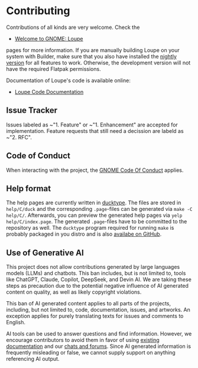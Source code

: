 # Contributing

Contributions of all kinds are very welcome. Check the

- [Welcome to GNOME: Loupe](https://welcome.gnome.org/app/Loupe/)

pages for more information. If you are manually building Loupe on your system with Builder, make sure that you also have installed the [nightly version](https://welcome.gnome.org/app/Loupe/#installing-a-nightly-build) for all features to work. Otherwise, the development version will not have the required Flatpak permissions.

Documentation of Loupe's code is available online:

- [Loupe Code Documentation](https://gnome.pages.gitlab.gnome.org/loupe/doc/loupe/)

## Issue Tracker

Issues labeled as ~"1. Feature" or ~"1. Enhancement" are accepted for implementation. Feature requests that still need a decission are labeld as ~"2. RFC".

## Code of Conduct

When interacting with the project, the [GNOME Code Of Conduct](https://conduct.gnome.org/) applies.

## Help format

The help pages are currently written in [ducktype](http://projectmallard.org/ducktype/1.0/index.html). The files are stored in `help/C/duck` and the corresponding `.page`-files can be generated via `make -C help/C/`. Afterwards, you can preview the generated help pages via `yelp help/C/index.page`. The generated `.page`-files have to be committed to the repository as well. The `ducktype` program required for running `make` is probably packaged in you distro and is also [availabe on GitHub](https://github.com/projectmallard/mallard-ducktype).

## Use of Generative AI

This project does not allow contributions generated by large languages models (LLMs) and chatbots. This ban includes, but is not limited to, tools like ChatGPT, Claude, Copilot, DeepSeek, and Devin AI. We are taking these steps as precaution due to the potential negative influence of AI generated content on quality, as well as likely copyright violations.

This ban of AI generated content applies to all parts of the projects, including, but not limited to, code, documentation, issues, and artworks. An exception applies for purely translating texts for issues and comments to English.

AI tools can be used to answer questions and find information. However, we encourage contributors to avoid them in favor of using [existing documentation](https://developer.gnome.org) and our [chats and forums](https://welcome.gnome.org). Since AI generated information is frequently misleading or false, we cannot supply support on anything referencing AI output.
